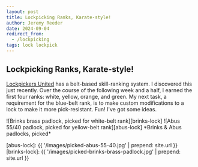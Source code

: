 ```yaml
---
layout: post
title: Lockpicking Ranks, Karate-style!
author: Jeremy Reeder
date: 2024-09-04
redirect_from:
  - /lockpicking
tags: lock lockpick
---
```


## Lockpicking Ranks, Karate-style!

[Lockpickers United][lpu-belts] has a belt-based skill-ranking system. I
discovered this just recently. Over the course of the following week and a
half, I earned the first four ranks: white, yellow, orange, and green. My next
task, a requirement for the blue-belt rank, is to make custom modifications to
a lock to make it more pick-resistant. Fun! I've got some ideas.

<div class="gallery" markdown="1">
![Brinks brass padlock, picked for white-belt rank][brinks-lock]
![Abus 55/40 padlock, picked for yellow-belt rank][abus-lock]
*Brinks & Abus padlocks, picked*
</div>

[abus-lock]:   {{ '/images/picked-abus-55-40.jpg'           | prepend: site.url }}
[brinks-lock]: {{ '/images/picked-brinks-brass-padlock.jpg' | prepend: site.url }}

[lpu-belts]: https://www.lpubelts.com

